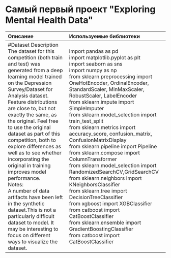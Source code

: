 # Самый первый проект "Exploring Mental Health Data"

| Описание | Используемые библиотеки | 
| :---------------------- | :---------------------- |
| #Dataset Description</br>The dataset for this competition (both train and test) was generated from a deep learning model trained on the Depression Survey/Dataset for Analysis dataset. Feature distributions are close to, but not exactly the same, as the original. Feel free to use the original dataset as part of this competition, both to explore differences as well as to see whether incorporating the original in training improves model performance.</br>Notes:</br>A number of data artifacts have been left in the synthetic dataset.This is not a particularly difficult dataset to model. It may be interesting to focus on different ways to visualize the dataset.| import pandas as pd </br>import matplotlib.pyplot as plt </br>import seaborn as sns </br>import numpy as np </br>from sklearn.preprocessing import OneHotEncoder, OrdinalEncoder, StandardScaler, MinMaxScaler, RobustScaler, LabelEncoder </br> from sklearn.impute import SimpleImputer </br>from sklearn.model_selection import train_test_split </br>from sklearn.metrics import accuracy_score, confusion_matrix, ConfusionMatrixDisplay </br> from sklearn.pipeline import Pipeline </br>from sklearn.compose import ColumnTransformer </br>from sklearn.model_selection import </br>RandomizedSearchCV,GridSearchCV </br>from sklearn.neighbors import KNeighborsClassifier </br>from sklearn.tree import DecisionTreeClassifier </br>from xgboost import XGBClassifier </br>from catboost import CatBoostClassifier </br>from sklearn.ensemble import GradientBoostingClassifier </br>from catboost import CatBoostClassifier | 

